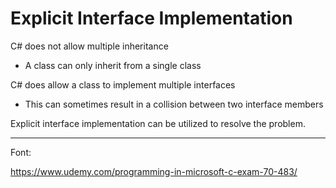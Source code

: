 ﻿# Explicit Interface Implementation

C# does not allow multiple inheritance
- A class can only inherit from a single class

C# does allow a class to implement multiple interfaces
- This can sometimes result in a collision between two interface members

Explicit interface implementation can be utilized to resolve the problem.


-------------------------------------------------------------------------------------------------------------
Font:

https://www.udemy.com/programming-in-microsoft-c-exam-70-483/